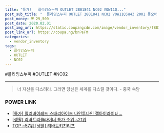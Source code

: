 ```yaml
--- 
title: "특가!   플라잉스누피 OUTLET 2801841 NC02 VOW11Q..." 
post_sub_title: "  플라잉스누피 OUTLET 2801841 NC02 VOW11QSW43 2001 풀오버 리바이스키즈" 
post_money: ₩ 29,500 
post_date: 2020.02.01 
post_img_url: https://static.coupangcdn.com/image/vendor_inventory/f881/2e4af3756c9d3973b5b9eb59ac1ae2a515c50a743f88591d2025ac562a40.jpg 
post_link_url: https://coupa.ng/bnPeFM 
categories: 
  - vendor_inventory 
tags: 
  - 플라잉스누피 
  - OUTLET 
  - NC02 
--- 
```

  #플라잉스누피 #OUTLET #NC02 
<hr> 

> 너 자신을 다스려라. 그러면 당신은 세계를 다스릴 것이다. - 중국 속담 


### POWER LINK

* <a href="https://blog.naver.com/santokki14/221792678136" target="_blank">[특가] 릴리바이레드 스태리아이즈 나인투나인 젤아이라이너...</a>
* <a href="https://blog.naver.com/sakai111/221783989185" target="_blank"> [생활] 리바트리클라이너 특가 순위 ~21위</a>
* <a href="https://blog.naver.com/fasyy4321/221783702149" target="_blank"> TOP ~57위 [생활] 리바트키친리프</a>
